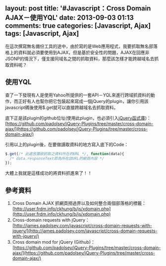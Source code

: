 layout: post
title: '#Javascript：Cross Domain AJAX－使用YQL'
date: 2013-09-03 01:13
comments: true
categories: [Javascript, Ajax]
tags: [Javascript, Ajax]
---
在這次撰寫無名備份工具的途中，由於寫的是Web應用程式，我要抓取無名部落格上的資料就必須要使用到AJAX，但是基於安全性的問題，AJAX在回應非JSONP的情況下，僅支援同域名之間的抓取資料，那麼該怎樣才能跨越域名去抓取資料呢？

## 使用YQL
查了一下發現有人是使用Yahoo所提供的一套API－YQL來進行跨域抓資料的動作，而正好有人也幫你把它包裝起來寫成一個jQuery的plugin，讓你引用該javascript碼後使用$.get就可以直接跨越域名去抓取資料。

底下正是該plugin的github位址(使用此plugin，也必須引入[jQuery函式庫](http://jquery.com/))：
[https://github.com/padolsey/jQuery-Plugins/tree/master/cross-domain-ajax/](https://github.com/padolsey/jQuery-Plugins/tree/master/cross-domain-ajax/)

引用以上的plugin後，在要做讀取資料的地方寫入底下的Code：
``` js xdomainajax.js
$.get(/* 此處放置欲抓取之資料所在的URL */, function(data){
  /* data.responseText即為所在該URL的網頁內容 */
});
```
大體上我就是這樣成功的將資料抓進來了！！

## 參考資料
1. Cross Domain AJAX 抓網頁撈過界以及如何整合兩個部落格的標籤：[http://user.frdm.info/ckhung/b/js/xdomain.php](http://user.frdm.info/ckhung/b/js/xdomain.php)
2. Cross-domain requests with jQuery：[http://james.padolsey.com/javascript/cross-domain-requests-with-jquery/](http://james.padolsey.com/javascript/cross-domain-requests-with-jquery/)
3. Cross domain mod for jQuery (Github)：[https://github.com/padolsey/jQuery-Plugins/tree/master/cross-domain-ajax/](https://github.com/padolsey/jQuery-Plugins/tree/master/cross-domain-ajax/)

